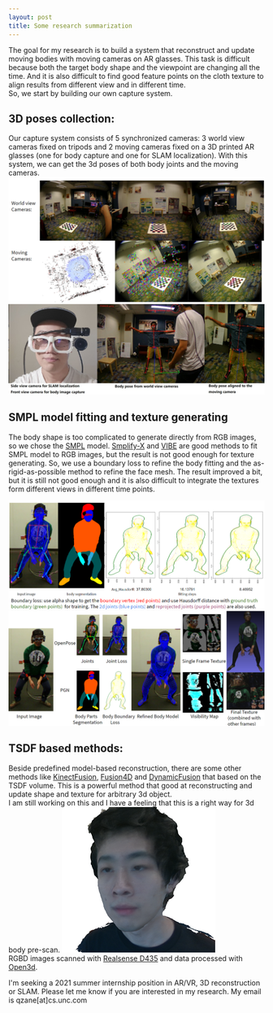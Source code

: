 ```yaml
---
layout: post
title: Some research summarization
---
```


The goal for my research is to build a system that reconstruct and update moving bodies with moving cameras on AR glasses. 
This task is difficult because both the target body shape and the viewpoint are changing all the time. 
And it is also difficult to find good feature points on the cloth texture to align results from different view and in different time.  
So, we start by building our own capture system.

## 3D poses collection:

Our capture system consists of 5 synchronized cameras: 3 world view cameras fixed on tripods and 2 moving cameras fixed on a 3D printed AR glasses (one for body capture and one for SLAM localization). 
With this system, we can get the 3d poses of both body joints and the moving cameras.
![cameras](/images/201112-1-all_cameras.png "cameras") <br>
![glasses](/images/201112-2-glasses_loc.jpg "glasses localization") <br>

## SMPL model fitting and texture generating
The body shape is too complicated to generate directly from RGB images, so we chose the [SMPL](https://smpl.is.tue.mpg.de/) model. 
[Smplify-X](https://smpl-x.is.tue.mpg.de/) and [VIBE](https://github.com/mkocabas/VIBE) are good methods to fit SMPL model to RGB images, but the result is not good enough for texture generating. 
So, we use a boundary loss to refine the body fitting and the as-rigid-as-possible method to refine the face mesh. 
The result improved a bit, but it is still not good enough and it is also difficult to integrate the textures form different views in different time points. 

![cameras](/images/201112-3-boundary_loss.png "boundary_loss") <br>
![glasses](/images/201112-4-texture_pipeline.png "texture_pipeline") <br>

## TSDF based methods:
Beside predefined model-based reconstruction, there are some other methods like [KinectFusion](https://www.microsoft.com/en-us/research/publication/kinectfusion-real-time-3d-reconstruction-and-interaction-using-a-moving-depth-camera/), 
[Fusion4D](https://www.microsoft.com/en-us/research/wp-content/uploads/2016/11/a114-dou.pdf) and [DynamicFusion](https://grail.cs.washington.edu/projects/dynamicfusion/) that based on the TSDF volume. 
This is a powerful method that good at reconstructing and update shape and texture for arbitrary 3d object.  
I am still working on this and I have a feeling that this is a right way for 3d body pre-scan.
![glasses](/images/201112-5-Qian_TSDF.png "TSDF mesh") <br>
RGBD images scanned with [Realsense D435](https://www.intelrealsense.com/zh-hans/depth-camera-d435/) and data processed with [Open3d](http://www.open3d.org/).

I'm seeking a 2021 summer internship position in AR/VR, 3D reconstruction or SLAM. Please let me know if you are interested in my research. My email is qzane[at]cs.unc.com
